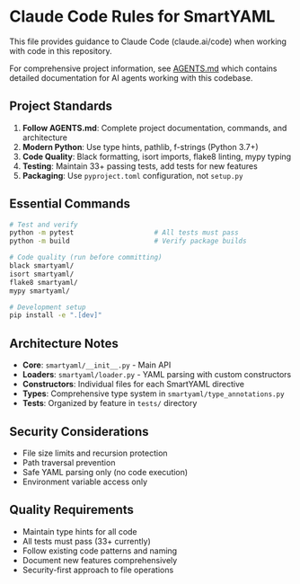 # Claude Code Rules for SmartYAML

This file provides guidance to Claude Code (claude.ai/code) when working with code in this repository.

For comprehensive project information, see [AGENTS.md](AGENTS.md) which contains detailed documentation for AI agents working with this codebase.

## Project Standards

1. **Follow AGENTS.md**: Complete project documentation, commands, and architecture
2. **Modern Python**: Use type hints, pathlib, f-strings (Python 3.7+)
3. **Code Quality**: Black formatting, isort imports, flake8 linting, mypy typing
4. **Testing**: Maintain 33+ passing tests, add tests for new features
5. **Packaging**: Use `pyproject.toml` configuration, not `setup.py`

## Essential Commands

```bash
# Test and verify
python -m pytest                    # All tests must pass
python -m build                     # Verify package builds

# Code quality (run before committing)
black smartyaml/
isort smartyaml/
flake8 smartyaml/
mypy smartyaml/

# Development setup
pip install -e ".[dev]"
```

## Architecture Notes

- **Core**: `smartyaml/__init__.py` - Main API
- **Loaders**: `smartyaml/loader.py` - YAML parsing with custom constructors
- **Constructors**: Individual files for each SmartYAML directive
- **Types**: Comprehensive type system in `smartyaml/type_annotations.py`
- **Tests**: Organized by feature in `tests/` directory

## Security Considerations

- File size limits and recursion protection
- Path traversal prevention
- Safe YAML parsing only (no code execution)
- Environment variable access only

## Quality Requirements

- Maintain type hints for all code
- All tests must pass (33+ currently)
- Follow existing code patterns and naming
- Document new features comprehensively
- Security-first approach to file operations